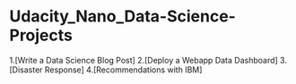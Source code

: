 # Udacity_Nano_Data-Science-Projects

1.[Write a Data Science Blog Post]
2.[Deploy a Webapp Data Dashboard]
3.[Disaster Response]
4.[Recommendations with IBM]

